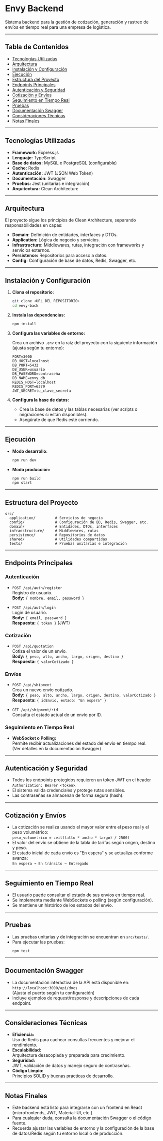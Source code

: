 # Envy Backend

Sistema backend para la gestión de cotización, generación y rastreo de envíos en tiempo real para una empresa de logística.  

---

## Tabla de Contenidos

- [Tecnologías Utilizadas](#tecnologías-utilizadas)
- [Arquitectura](#arquitectura)
- [Instalación y Configuración](#instalación-y-configuración)
- [Ejecución](#ejecución)
- [Estructura del Proyecto](#estructura-del-proyecto)
- [Endpoints Principales](#endpoints-principales)
- [Autenticación y Seguridad](#autenticación-y-seguridad)
- [Cotización y Envíos](#cotización-y-envíos)
- [Seguimiento en Tiempo Real](#seguimiento-en-tiempo-real)
- [Pruebas](#pruebas)
- [Documentación Swagger](#documentación-swagger)
- [Consideraciones Técnicas](#consideraciones-técnicas)
- [Notas Finales](#notas-finales)

---

## Tecnologías Utilizadas

- **Framework:** Express.js
- **Lenguaje:** TypeScript
- **Base de datos:** MySQL o PostgreSQL (configurable)
- **Cache:** Redis
- **Autenticación:** JWT (JSON Web Token)
- **Documentación:** Swagger
- **Pruebas:** Jest (unitarias e integración)
- **Arquitectura:** Clean Architecture

---

## Arquitectura

El proyecto sigue los principios de Clean Architecture, separando responsabilidades en capas:

- **Domain:** Definición de entidades, interfaces y DTOs.
- **Application:** Lógica de negocio y servicios.
- **Infrastructure:** Middlewares, rutas, integración con frameworks y servicios externos.
- **Persistence:** Repositorios para acceso a datos.
- **Config:** Configuración de base de datos, Redis, Swagger, etc.

---

## Instalación y Configuración

1. **Clona el repositorio:**
   ```bash
   git clone <URL_DEL_REPOSITORIO>
   cd envy-back
   ```

2. **Instala las dependencias:**
   ```bash
   npm install
   ```

3. **Configura las variables de entorno:**

   Crea un archivo `.env` en la raíz del proyecto con la siguiente información (ajusta según tu entorno):

   ```
   PORT=3000
   DB_HOST=localhost
   DB_PORT=5432
   DB_USER=usuario
   DB_PASSWORD=contraseña
   DB_NAME=envy_db
   REDIS_HOST=localhost
   REDIS_PORT=6379
   JWT_SECRET=tu_clave_secreta
   ```

4. **Configura la base de datos:**
   - Crea la base de datos y las tablas necesarias (ver scripts o migraciones si están disponibles).
   - Asegúrate de que Redis esté corriendo.

---

## Ejecución

- **Modo desarrollo:**
  ```bash
  npm run dev
  ```

- **Modo producción:**
  ```bash
  npm run build
  npm start
  ```

---

## Estructura del Proyecto

```
src/
  application/         # Servicios de negocio
  config/              # Configuración de BD, Redis, Swagger, etc.
  domain/              # Entidades, DTOs, interfaces
  infraestructure/     # Middlewares, rutas
  persistence/         # Repositorios de datos
  shared/              # Utilidades compartidas
  tests/               # Pruebas unitarias e integración
```

---

## Endpoints Principales

### Autenticación

- `POST /api/auth/register`  
  Registro de usuario.  
  **Body:** `{ nombre, email, password }`

- `POST /api/auth/login`  
  Login de usuario.  
  **Body:** `{ email, password }`  
  **Respuesta:** `{ token }` (JWT)

### Cotización

- `POST /api/quotation`  
  Cotiza el valor de un envío.  
  **Body:** `{ peso, alto, ancho, largo, origen, destino }`  
  **Respuesta:** `{ valorCotizado }`

### Envíos

- `POST /api/shipment`  
  Crea un nuevo envío cotizado.  
  **Body:** `{ peso, alto, ancho, largo, origen, destino, valorCotizado }`  
  **Respuesta:** `{ idEnvio, estado: "En espera" }`

- `GET /api/shipment/:id`  
  Consulta el estado actual de un envío por ID.

### Seguimiento en Tiempo Real

- **WebSocket o Polling:**  
  Permite recibir actualizaciones del estado del envío en tiempo real.  
  (Ver detalles en la documentación Swagger)

---

## Autenticación y Seguridad

- Todos los endpoints protegidos requieren un token JWT en el header `Authorization: Bearer <token>`.
- El sistema valida credenciales y protege rutas sensibles.
- Las contraseñas se almacenan de forma segura (hash).

---

## Cotización y Envíos

- La cotización se realiza usando el mayor valor entre el peso real y el peso volumétrico:  
  `peso_volumetrico = ceil((alto * ancho * largo) / 2500)`
- El valor del envío se obtiene de la tabla de tarifas según origen, destino y peso.
- El estado inicial de cada envío es "En espera" y se actualiza conforme avanza:  
  `En espera → En tránsito → Entregado`

---

## Seguimiento en Tiempo Real

- El usuario puede consultar el estado de sus envíos en tiempo real.
- Se implementa mediante WebSockets o polling (según configuración).
- Se mantiene un histórico de los estados del envío.

---

## Pruebas

- Las pruebas unitarias y de integración se encuentran en `src/tests/`.
- Para ejecutar las pruebas:
  ```bash
  npm test
  ```

---

## Documentación Swagger

- La documentación interactiva de la API está disponible en:  
  `http://localhost:3000/api/docs`  
  (Ajusta el puerto según tu configuración)
- Incluye ejemplos de request/response y descripciones de cada endpoint.

---

## Consideraciones Técnicas

- **Eficiencia:**  
  Uso de Redis para cachear consultas frecuentes y mejorar el rendimiento.
- **Escalabilidad:**  
  Arquitectura desacoplada y preparada para crecimiento.
- **Seguridad:**  
  JWT, validación de datos y manejo seguro de contraseñas.
- **Código Limpio:**  
  Principios SOLID y buenas prácticas de desarrollo.

---

## Notas Finales

- Este backend está listo para integrarse con un frontend en React (microfrontends, JWT, Material-UI, etc.).
- Para cualquier duda, consulta la documentación Swagger o el código fuente.
- Recuerda ajustar las variables de entorno y la configuración de la base de datos/Redis según tu entorno local o de producción. 